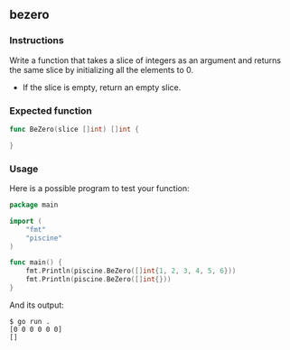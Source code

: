 ## bezero

### Instructions

Write a function that takes a slice of integers as an argument and returns the same slice by initializing all the elements to 0.
- If the slice is empty, return an empty slice.

### Expected function

```go
func BeZero(slice []int) []int {

}
```

### Usage

Here is a possible program to test your function:

```go
package main

import (
	"fmt"
	"piscine"
)

func main() {
	fmt.Println(piscine.BeZero([]int{1, 2, 3, 4, 5, 6}))
	fmt.Println(piscine.BeZero([]int{}))
}

```

And its output:

```console
$ go run .
[0 0 0 0 0 0]
[]
```
